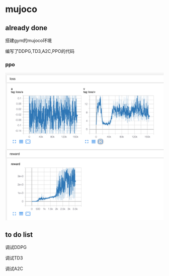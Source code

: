 # mujoco



already done 
-
搭建gym的mujoco环境

编写了DDPG,TD3,A2C,PPO的代码



### ppo



![image](images/pporesult.png)


to do list
-
调试DDPG


调试TD3


调试A2C





